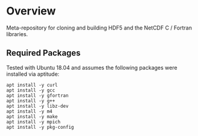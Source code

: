 Overview
========

Meta-repository for cloning and building HDF5 and the NetCDF C / Fortran libraries.

Required Packages
-----------------
Tested with Ubuntu 18.04 and assumes the following packages were installed via aptitude:

```
apt install -y curl
apt install -y gcc
apt install -y gfortran
apt install -y g++
apt install -y libz-dev
apt install -y m4
apt install -y make
apt install -y mpich
apt install -y pkg-config
```
